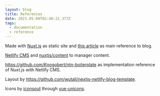 ```yaml
---
layout: blog
title: References
date: 2021-05-09T02:48:21.377Z
tags:
  - documentation
  - reference
---
```

Made with [Nuxt.js](https://nuxtjs.org) as static site and [this article](https://nuxtjs.org/blog/creating-blog-with-nuxt-content) as main reference to blog.

[Netlify CMS](https://www.netlifycms.org/docs/intro/) and [nuxtjs/content](https://content.nuxtjs.org) to manager content.

<https://github.com/Knogobert/ntn-boilerplate> as implementation reference of Nuxt.js with Netlify CMS.

Layout by <https://github.com/wutali/nextjs-netlify-blog-template>.

Icons by [iconsout](https://iconscout.com) through [vue-unicons](https://github.com/Iconscout/vue-unicons).